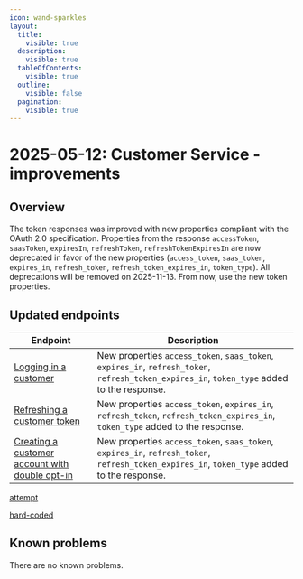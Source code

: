 ```yaml
---
icon: wand-sparkles
layout:
  title:
    visible: true
  description:
    visible: true
  tableOfContents:
    visible: true
  outline:
    visible: false
  pagination:
    visible: true
---
```


# 2025-05-12: Customer Service - improvements

## Overview

The token responses was improved with new properties compliant with the OAuth 2.0 specification. Properties from the response `accessToken`, `saasToken`, `expiresIn`, `refreshToken`, `refreshTokenExpiresIn` are now deprecated in favor of the new properties (`access_token`, `saas_token`, `expires_in`, `refresh_token`, `refresh_token_expires_in`, `token_type`).
All deprecations will be removed on 2025-11-13. From now, use the new token properties.


## Updated endpoints

| Endpoint                                                                                                                   | Description                                                                                                                                 |
|----------------------------------------------------------------------------------------------------------------------------|---------------------------------------------------------------------------------------------------------------------------------------------|
| [Logging in a customer](https://app.gitbook.com/s/d4POTWomuSS7d3dnh4Dg/api-guides-and-references/companies-and-customers/customer-management/api-reference/authentication-and-authorization#post-customer-tenant-login)                                                   | New properties `access_token`, `saas_token`, `expires_in`, `refresh_token`, `refresh_token_expires_in`, `token_type` added to the response. |
| [Refreshing a customer token](/openapi/customer-customer/#operation/POST-customer-refresh-authtoken)                       | New properties `access_token`, `expires_in`, `refresh_token`, `refresh_token_expires_in`, `token_type` added to the response.               |
| [Creating a customer account with double opt-in](/openapi/customer-customer/#operation/GET-customer-signup-customer-optin) | New properties `access_token`, `saas_token`, `expires_in`, `refresh_token`, `refresh_token_expires_in`, `token_type` added to the response. |

[attempt](https://app.gitbook.com/s/d4POTWomuSS7d3dnh4Dg/api-guides-and-references/companies-and-customers/customer-management/api-reference/authentication-and-authorization#post-customer-tenant-login)

[hard-coded](https://emporix.gitbook.io/documentation-portal/api-references/api-guides-and-references/companies-and-customers/customer-management/api-reference/authentication-and-authorization#post-customer-tenant-login)

## Known problems

There are no known problems.


